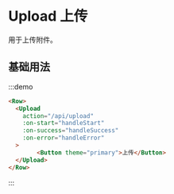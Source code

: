 # Upload 上传

用于上传附件。

## 基础用法

:::demo 

```html
<Row>
  <Upload 
  	action="/api/upload"
  	:on-start="handleStart"
  	:on-success="handleSuccess"
  	:on-error="handleError"
  >
		<Button theme="primary">上传</Button>
  </Upload>
</Row>
```
:::

<script>
  import Row from '@/components/row';
  import Upload from '@/components/upload';
  import Button from '@/components/button';

  export default {
    components: {
      Row,
      Upload,
      Button,
    },
    data() {
      return {
      };
    },
    methods: {
    	handleStart(file) {
    		console.log('start', file);
    	},
    	handleSuccess(file) {
				console.log('success', file);
    	},
    	handleError(file) {
    		console.log('error', file);
    	},
    },
  };
</script>